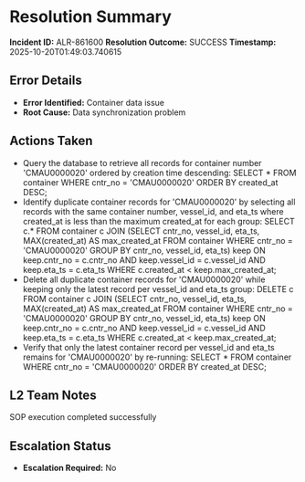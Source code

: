 # Resolution Summary

**Incident ID:** ALR-861600
**Resolution Outcome:** SUCCESS
**Timestamp:** 2025-10-20T01:49:03.740615

## Error Details
- **Error Identified:** Container data issue
- **Root Cause:** Data synchronization problem

## Actions Taken
- Query the database to retrieve all records for container number 'CMAU0000020' ordered by creation time descending: SELECT * FROM container WHERE cntr_no = 'CMAU0000020' ORDER BY created_at DESC;
- Identify duplicate container records for 'CMAU0000020' by selecting all records with the same container number, vessel_id, and eta_ts where created_at is less than the maximum created_at for each group: SELECT c.* FROM container c JOIN (SELECT cntr_no, vessel_id, eta_ts, MAX(created_at) AS max_created_at FROM container WHERE cntr_no = 'CMAU0000020' GROUP BY cntr_no, vessel_id, eta_ts) keep ON keep.cntr_no = c.cntr_no AND keep.vessel_id = c.vessel_id AND keep.eta_ts = c.eta_ts WHERE c.created_at < keep.max_created_at;
- Delete all duplicate container records for 'CMAU0000020' while keeping only the latest record per vessel_id and eta_ts group: DELETE c FROM container c JOIN (SELECT cntr_no, vessel_id, eta_ts, MAX(created_at) AS max_created_at FROM container WHERE cntr_no = 'CMAU0000020' GROUP BY cntr_no, vessel_id, eta_ts) keep ON keep.cntr_no = c.cntr_no AND keep.vessel_id = c.vessel_id AND keep.eta_ts = c.eta_ts WHERE c.created_at < keep.max_created_at;
- Verify that only the latest container record per vessel_id and eta_ts remains for 'CMAU0000020' by re-running: SELECT * FROM container WHERE cntr_no = 'CMAU0000020' ORDER BY created_at DESC;

## L2 Team Notes
SOP execution completed successfully

## Escalation Status
- **Escalation Required:** No
